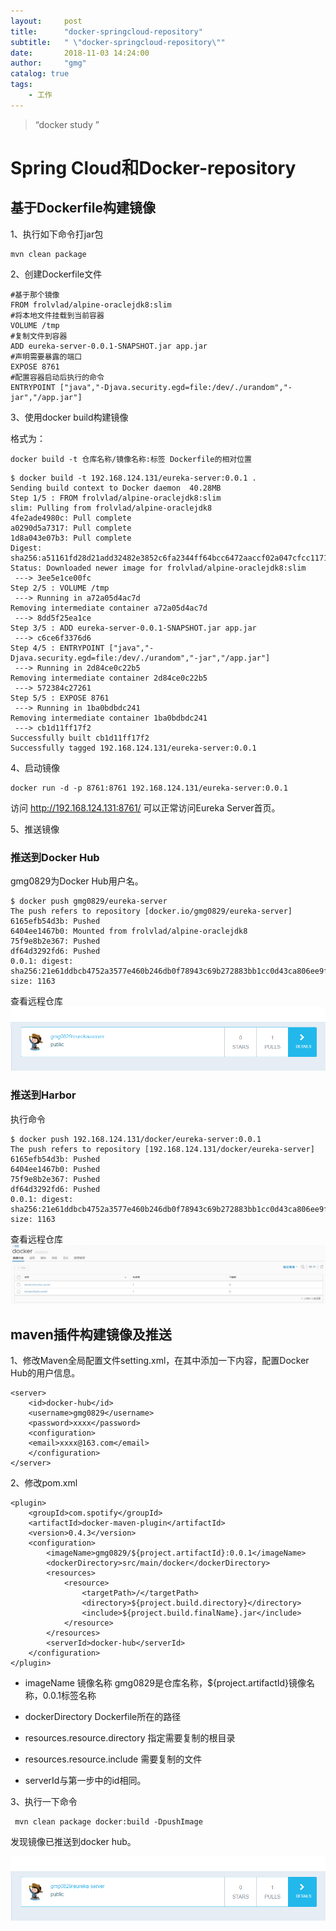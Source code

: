 ```yaml
---
layout:     post
title:      "docker-springcloud-repository"
subtitle:   " \"docker-springcloud-repository\""
date:       2018-11-03 14:24:00
author:     "gmg"
catalog: true
tags:
    - 工作
---
```


> “docker study ”

# Spring Cloud和Docker-repository
## 基于Dockerfile构建镜像
1、执行如下命令打jar包

```
mvn clean package
```
2、创建Dockerfile文件
```
#基于那个镜像
FROM frolvlad/alpine-oraclejdk8:slim
#将本地文件挂载到当前容器
VOLUME /tmp
#复制文件到容器
ADD eureka-server-0.0.1-SNAPSHOT.jar app.jar
#声明需要暴露的端口
EXPOSE 8761
#配置容器启动后执行的命令
ENTRYPOINT ["java","-Djava.security.egd=file:/dev/./urandom","-jar","/app.jar"]
```
3、使用docker build构建镜像

格式为：
```
docker build -t 仓库名称/镜像名称:标签 Dockerfile的相对位置
```
```
$ docker build -t 192.168.124.131/eureka-server:0.0.1 .
Sending build context to Docker daemon  40.28MB
Step 1/5 : FROM frolvlad/alpine-oraclejdk8:slim
slim: Pulling from frolvlad/alpine-oraclejdk8
4fe2ade4980c: Pull complete 
a0290d5a7317: Pull complete 
1d8a043e07b3: Pull complete 
Digest: sha256:a51161fd28d21add32482e3852c6fa2344ff64bcc6472aaccf02a047cfcc1171
Status: Downloaded newer image for frolvlad/alpine-oraclejdk8:slim
 ---> 3ee5e1ce00fc
Step 2/5 : VOLUME /tmp
 ---> Running in a72a05d4ac7d
Removing intermediate container a72a05d4ac7d
 ---> 8dd5f25ea1ce
Step 3/5 : ADD eureka-server-0.0.1-SNAPSHOT.jar app.jar
 ---> c6ce6f3376d6
Step 4/5 : ENTRYPOINT ["java","-Djava.security.egd=file:/dev/./urandom","-jar","/app.jar"]
 ---> Running in 2d84ce0c22b5
Removing intermediate container 2d84ce0c22b5
 ---> 572384c27261
Step 5/5 : EXPOSE 8761
 ---> Running in 1ba0bdbdc241
Removing intermediate container 1ba0bdbdc241
 ---> cb1d11ff17f2
Successfully built cb1d11ff17f2
Successfully tagged 192.168.124.131/eureka-server:0.0.1

```
4、启动镜像

```
docker run -d -p 8761:8761 192.168.124.131/eureka-server:0.0.1
```
访问 http://192.168.124.131:8761/ 可以正常访问Eureka Server首页。

5、推送镜像
### 推送到Docker Hub
gmg0829为Docker Hub用户名。
```
$ docker push gmg0829/eureka-server
The push refers to repository [docker.io/gmg0829/eureka-server]
6165efb54d3b: Pushed 
6404ee1467b0: Mounted from frolvlad/alpine-oraclejdk8 
75f9e8b2e367: Pushed 
df64d3292fd6: Pushed 
0.0.1: digest: sha256:21e61ddbcb4752a3577e460b246db0f78943c69b272883bb1cc0d43ca806ee9f size: 1163
```
查看远程仓库
![](https://github.com/gmg0829/Img/blob/master/dockerImg/hub-eureka.png?raw=true)

### 推送到Harbor
执行命令 

```
$ docker push 192.168.124.131/docker/eureka-server:0.0.1
The push refers to repository [192.168.124.131/docker/eureka-server]
6165efb54d3b: Pushed 
6404ee1467b0: Pushed 
75f9e8b2e367: Pushed 
df64d3292fd6: Pushed 
0.0.1: digest: sha256:21e61ddbcb4752a3577e460b246db0f78943c69b272883bb1cc0d43ca806ee9f size: 1163
```
查看远程仓库
![](https://github.com/gmg0829/Img/blob/master/dockerImg/harbor-eureka.png?raw=true)

## maven插件构建镜像及推送

1、修改Maven全局配置文件setting.xml，在其中添加一下内容，配置Docker Hub的用户信息。
```
<server>
    <id>docker-hub</id>
    <username>gmg0829</username>
    <password>xxxx</password>
    <configuration>
    <email>xxxx@163.com</email>
    </configuration>
</server>
```
2、修改pom.xml
```
<plugin>
    <groupId>com.spotify</groupId>
    <artifactId>docker-maven-plugin</artifactId>
    <version>0.4.3</version>
    <configuration>
        <imageName>gmg0829/${project.artifactId}:0.0.1</imageName>
        <dockerDirectory>src/main/docker</dockerDirectory>
        <resources>
            <resource>
                <targetPath>/</targetPath>
                <directory>${project.build.directory}</directory>
                <include>${project.build.finalName}.jar</include>
            </resource>
        </resources>
        <serverId>docker-hub</serverId>
    </configuration>
</plugin>
```
- imageName 镜像名称 gmg0829是仓库名称，${project.artifactId}镜像名称，0.0.1标签名称
- dockerDirectory Dockerfile所在的路径

- resources.resource.directory 指定需要复制的根目录

- resources.resource.include 需要复制的文件 

- serverId与第一步中的id相同。

3、执行一下命令
```
 mvn clean package docker:build -DpushImage
```
发现镜像已推送到docker hub。

![](https://github.com/gmg0829/Img/blob/master/dockerImg/hub-eureka.png?raw=true)



